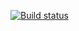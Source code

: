 [![Build status](https://ci.appveyor.com/api/projects/status/hcyvj3h09fad8pop/branch/main?svg=true)](https://ci.appveyor.com/project/ALexZHankok/aqa-hw5-task1/branch/main)